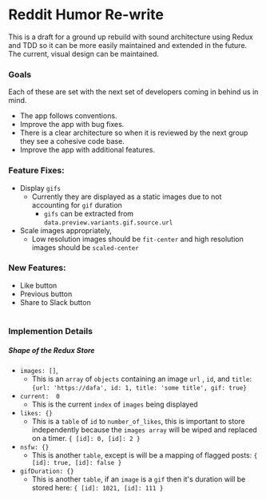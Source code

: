 # Reddit Humor Re-write

This is a draft for a ground up rebuild with sound architecture using Redux and TDD so it can
be more easily maintained and extended in the future. The current, visual design can be maintained.

### Goals
Each of these are set with the next set of developers coming in behind us in mind.
* The app follows conventions.
* Improve the app with bug fixes.
* There is a clear architecture so when it is reviewed by the next group they see a cohesive code base.
* Improve the app with additional features.
  
  
### Feature Fixes:
* Display `gifs`
  * Currently they are displayed as a static images due to not accounting for `gif` duration
    * `gifs` can be extracted from `data.preview.variants.gif.source.url`
* Scale images appropriately,
  * Low resolution images should be `fit-center` and high resolution images should be `scaled-center`
  
### New Features:
* Like button
* Previous button
* Share to Slack button

#
### Implemention Details
##### Shape of the Redux Store
* `images: []`,
  * This is an `array` of `objects` containing an image `url` , `id`, and `title`: `{url: 'https://dafa', id: 1, title: 'some title', gif: true}`
* `current:  0`
  * This is the current `index` of `images` being displayed
* `likes: {}`
  * This is a `table` of `id` to `number_of_likes`, this is important to store independently because the `images array` will be wiped and replaced on a timer. `{ [id]: 0, [id]: 2 }`
* `nsfw: {}`
  * This is another `table`, except is will be a mapping of flagged posts: `{ [id]: true, [id]: false }`
* `gifDuration: {}`
  * This is another `table`, if an `image` is a `gif` then it's duration will be stored here: `{ [id]: 1021, [id]: 111 }`